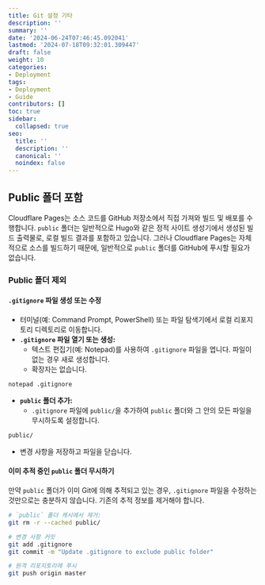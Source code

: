 ```yaml
---
title: Git 설정 기타
description: ''
summary: ''
date: '2024-06-24T07:46:45.092041'
lastmod: '2024-07-18T09:32:01.309447'
draft: false
weight: 10
categories:
- Deployment
tags:
- Deployment
- Guide
contributors: []
toc: true
sidebar:
  collapsed: true
seo:
  title: ''
  description: ''
  canonical: ''
  noindex: false
---
```


## Public 폴더 포함

Cloudflare Pages는 소스 코드를 GitHub 저장소에서 직접 가져와 빌드 및 배포를 수행합니다. `public` 폴더는 일반적으로 Hugo와 같은 정적 사이트 생성기에서 생성된 빌드 출력물로, 로컬 빌드 결과를 포함하고 있습니다. 그러나 Cloudflare Pages는 자체적으로 소스를 빌드하기 때문에, 일반적으로 `public` 폴더를 GitHub에 푸시할 필요가 없습니다.

### Public 폴더 제외
#### `.gitignore` 파일 생성 또는 수정

- 터미널(예: Command Prompt, PowerShell) 또는 파일 탐색기에서 로컬 리포지토리 디렉토리로 이동합니다.
- **`.gitignore` 파일 열기 또는 생성:**
	- 텍스트 편집기(예: Notepad)를 사용하여 `.gitignore` 파일을 엽니다. 파일이 없는 경우 새로 생성합니다.
	- 확장자는 없습니다.

```sh
notepad .gitignore
```

- **`public` 폴더 추가:**
	- `.gitignore` 파일에 `public/`을 추가하여 `public` 폴더와 그 안의 모든 파일을 무시하도록 설정합니다.

```txt
public/
```

- 변경 사항을 저장하고 파일을 닫습니다.

#### 이미 추적 중인 `public` 폴더 무시하기
만약 `public` 폴더가 이미 Git에 의해 추적되고 있는 경우, `.gitignore` 파일을 수정하는 것만으로는 충분하지 않습니다. 기존의 추적 정보를 제거해야 합니다.

```sh
# `public` 폴더 캐시에서 제거:
git rm -r --cached public/

# 변경 사항 커밋
git add .gitignore
git commit -m "Update .gitignore to exclude public folder"

# 원격 리포지토리에 푸시
git push origin master
```